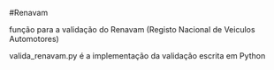 #Renavam

função para a validação do Renavam (Registo Nacional de Veiculos Automotores)

valida_renavam.py é a implementação da validação escrita em Python
